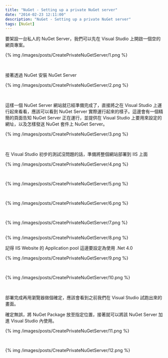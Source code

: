 ```yaml
---
title: "NuGet - Setting up a private NuGet server"
date: "2014-02-23 12:11:00"
description: "NuGet - Setting up a private NuGet server"
tags: [NuGet]
---
```



要架設一台私人的 NuGet Server，我們可以先在 Visual Studio 上開啟一個空的網頁專案。  

<!-- More -->

{% img /images/posts/CreatePrivateNuGetServer/1.png %}

<br/>

接著透過 NuGet 安裝 NuGet Server  

{% img /images/posts/CreatePrivateNuGetServer/2.png %}

<br/>

這樣一個 NuGet Server 網站就已經準備完成了，直接將之在 Visual Studio 上運行起來看看，應該可以看到 NuGet Server 實際運行起來的樣子。這邊會有一個精簡的頁面告知 NuGet Server 正在運行，並提供在 Visual Studio 上要用來設定的網址，以及怎樣發送 NuGet 套件上 NuGet Server。  

{% img /images/posts/CreatePrivateNuGetServer/3.png %}

<br/>

在 Visual Studio 初步的測試沒問題的話，準備將整個網站部署到 IIS 上面  

{% img /images/posts/CreatePrivateNuGetServer/4.png %}

<br/>

{% img /images/posts/CreatePrivateNuGetServer/5.png %}

<br/>

{% img /images/posts/CreatePrivateNuGetServer/6.png %}

<br/>

{% img /images/posts/CreatePrivateNuGetServer/7.png %}

<br/>
{% img /images/posts/CreatePrivateNuGetServer/8.png %}

<br/>

記得 IIS Website 的 Application pool 這邊要設定為使用 .Net 4.0  

{% img /images/posts/CreatePrivateNuGetServer/9.png %}

<br/>

{% img /images/posts/CreatePrivateNuGetServer/10.png %}

<br/>

部署完成再用瀏覽器做個確定，應該會看到之前我們在 Visual Studio 試跑出來的畫面。    

確定無誤，將 NuGet Package 放至指定位置，接著就可以將該 NuGet Server 加進 Visual Studio 內使用。 

{% img /images/posts/CreatePrivateNuGetServer/11.png %}

<br/>

{% img /images/posts/CreatePrivateNuGetServer/12.png %}
